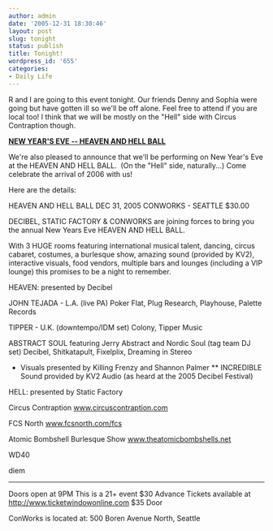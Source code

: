 ```yaml
---
author: admin
date: '2005-12-31 18:30:46'
layout: post
slug: tonight
status: publish
title: Tonight!
wordpress_id: '655'
categories:
- Daily Life
---
```

R and I are going to this event tonight. Our friends Denny and Sophia were  going but have gotten ill so we'll be off alone. Feel free to attend if you are  local too! I think that we will be mostly on the "Hell" side with Circus  Contraption though.

<strong><a href="http://www.conworks.org/detail_heaven_hell.htm">NEW YEAR'S EVE --  HEAVEN AND HELL BALL</a></strong>

We're also pleased to announce that we'll be performing on New Year's Eve at the  HEAVEN AND HELL BALL.  (On the "Hell" side, naturally...)
Come celebrate the arrival of 2006 with us!

Here are the details:

HEAVEN AND HELL BALL
DEC 31, 2005
CONWORKS - SEATTLE
$30.00

DECIBEL, STATIC FACTORY & CONWORKS are joining forces to bring you the annual  New Years Eve HEAVEN AND HELL BALL.

With 3 HUGE rooms featuring international musical talent, dancing, circus  cabaret, costumes, a burlesque show, amazing sound (provided by KV2),  interactive visuals, food vendors, multiple bars and lounges (including a VIP  lounge) this promises to be a night to remember.

HEAVEN: presented by Decibel

JOHN TEJADA - L.A. (live PA)
Poker Flat, Plug Research, Playhouse, Palette Records

TIPPER - U.K. (downtempo/IDM set)
Colony, Tipper Music

ABSTRACT SOUL featuring Jerry Abstract and Nordic Soul (tag team DJ set)
Decibel, Shitkatapult, Fixelplix, Dreaming in Stereo

* Visuals presented by Killing Frenzy and Shannon Palmer
** INCREDIBLE Sound provided by KV2 Audio
(as heard at the 2005 Decibel Festival)

HELL: presented by Static Factory

Circus Contraption
<a target="_blank" onclick="return top.js.OpenExtLink(window,event,this)" href="http://www.circuscontraption.com/"> www.circuscontraption.com </a>

FCS North
<a target="_blank" onclick="return top.js.OpenExtLink(window,event,this)" href="http://www.fcsnorth.com/fcs"> www.fcsnorth.com/fcs</a>

Atomic Bombshell Burlesque Show
<a target="_blank" onclick="return top.js.OpenExtLink(window,event,this)" href="http://www.theatomicbombshells.net/"> www.theatomicbombshells.net</a>

WD40

diem

***********************
Doors open at 9PM
This is a 21+ event
$30 Advance Tickets available at http://www.ticketwindowonline.com
$35 Door

ConWorks is located at:
500 Boren Avenue North, Seattle
